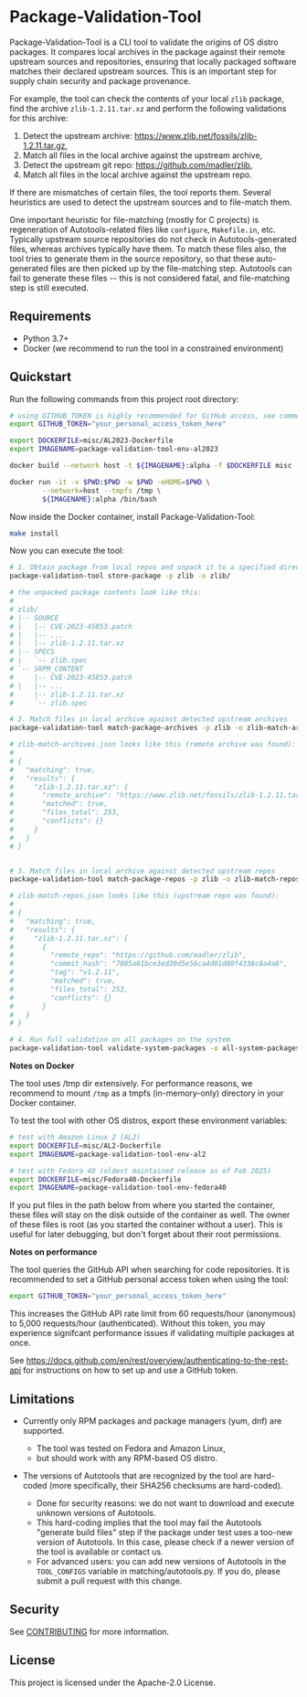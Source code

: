 # Package-Validation-Tool

Package-Validation-Tool is a CLI tool to validate the origins of OS distro
packages. It compares local archives in the package against their remote
upstream sources and repositories, ensuring that locally packaged software
matches their declared upstream sources. This is an important step for supply
chain security and package provenance.

For example, the tool can check the contents of your local `zlib` package, find
the archive `zlib-1.2.11.tar.xz` and perform the following validations for
this archive:
1. Detect the upstream archive: https://www.zlib.net/fossils/zlib-1.2.11.tar.gz,
2. Match all files in the local archive against the upstream archive,
3. Detect the upstream git repo: https://github.com/madler/zlib,
4. Match all files in the local archive against the upstream repo.

If there are mismatches of certain files, the tool reports them. Several
heuristics are used to detect the upstream sources and to file-match them.

One important heuristic for file-matching (mostly for C projects) is
regeneration of Autotools-related files like `configure`, `Makefile.in`, etc.
Typically upstream source repositories do not check in Autotools-generated
files, whereas archives typically have them. To match these files also, the tool
tries to generate them in the source repository, so that these auto-generated
files are then picked up by the file-matching step. Autotools can fail to
generate these files -- this is not considered fatal, and file-matching step is
still executed.

## Requirements

- Python 3.7+
- Docker (we recommend to run the tool in a constrained environment)

## Quickstart

Run the following commands from this project root directory:
```sh
# using GITHUB_TOKEN is highly recommended for GitHub access, see comments below
export GITHUB_TOKEN="your_personal_access_token_here"

export DOCKERFILE=misc/AL2023-Dockerfile
export IMAGENAME=package-validation-tool-env-al2023

docker build --network host -t ${IMAGENAME}:alpha -f $DOCKERFILE misc

docker run -it -v $PWD:$PWD -w $PWD -eHOME=$PWD \
        --network=host --tmpfs /tmp \
        ${IMAGENAME}:alpha /bin/bash
```


Now inside the Docker container, install Package-Validation-Tool:
```sh
make install
```

Now you can execute the tool:
```sh
# 1. Obtain package from local repos and unpack it to a specified directory
package-validation-tool store-package -p zlib -o zlib/

# the unpacked package contents look like this:
#
# zlib/
# |-- SOURCE
# |   |-- CVE-2023-45853.patch
# |   |-- ...
# |   |-- zlib-1.2.11.tar.xz
# |-- SPECS
# |   `-- zlib.spec
# `-- SRPM_CONTENT
#     |-- CVE-2023-45853.patch
# |   |-- ...
#     |-- zlib-1.2.11.tar.xz
#     `-- zlib.spec

# 2. Match files in local archive against detected upstream archives
package-validation-tool match-package-archives -p zlib -o zlib-match-archives.json

# zlib-match-archives.json looks like this (remote archive was found):
#
# {
#   "matching": true,
#   "results": {
#     "zlib-1.2.11.tar.xz": {
#       "remote_archive": "https://www.zlib.net/fossils/zlib-1.2.11.tar.gz",
#       "matched": true,
#       "files_total": 253,
#       "conflicts": {}
#     }
#   }
# }


# 3. Match files in local archive against detected upstream repos
package-validation-tool match-package-repos -p zlib -o zlib-match-repos.json

# zlib-match-repos.json looks like this (upstream repo was found):
#
# {
#   "matching": true,
#   "results": {
#     "zlib-1.2.11.tar.xz": [
#       {
#         "remote_repo": "https://github.com/madler/zlib",
#         "commit_hash": "7085a61bce3ed39d5e56ca4d01d80f4338c8a4a6",
#         "tag": "v1.2.11",
#         "matched": true,
#         "files_total": 253,
#         "conflicts": {}
#       }
#   }
# }

# 4. Run full validation on all packages on the system
package-validation-tool validate-system-packages -o all-system-packages.json
```

**Notes on Docker**

The tool uses /tmp dir extensively. For performance reasons, we recommend to
mount `/tmp` as a tmpfs (in-memory-only) directory in your Docker container.

To test the tool with other OS distros, export these environment variables:
```sh
# test with Amazon Linux 2 (AL2)
export DOCKERFILE=misc/AL2-Dockerfile
export IMAGENAME=package-validation-tool-env-al2

# test with Fedora 40 (oldest maintained release as of Feb 2025)
export DOCKERFILE=misc/Fedora40-Dockerfile
export IMAGENAME=package-validation-tool-env-fedora40
```

If you put files in the path below from where you started the container, these
files will stay on the disk outside of the container as well. The owner of
these files is root (as you started the container without a user). This is
useful for later debugging, but don't forget about their root permissions.

**Notes on performance**

The tool queries the GitHub API when searching for code repositories. It is
recommended to set a GitHub personal access token when using the tool:

```sh
export GITHUB_TOKEN="your_personal_access_token_here"
```

This increases the GitHub API rate limit from 60 requests/hour (anonymous) to
5,000 requests/hour (authenticated). Without this token, you may experience
signifcant performance issues if validating multiple packages at once.

See https://docs.github.com/en/rest/overview/authenticating-to-the-rest-api for
instructions on how to set up and use a GitHub token.

## Limitations

- Currently only RPM packages and package managers (yum, dnf) are supported.
  - The tool was tested on Fedora and Amazon Linux,
  - but should work with any RPM-based OS distro.

- The versions of Autotools that are recognized by the tool are hard-coded (more
  specifically, their SHA256 checksums are hard-coded).
  - Done for security reasons: we do not want to download and execute unknown
    versions of Autotools.
  - This hard-coding implies that the tool may fail the Autotools "generate
    build files" step if the package under test uses a too-new version of
    Autotools. In this case, please check if a newer version of the tool is
    available or contact us.
  - For advanced users: you can add new versions of Autotools in the
    `TOOL_CONFIGS` variable in matching/autotools.py. If you do, please submit a
    pull request with this change.

## Security

See [CONTRIBUTING](CONTRIBUTING.md#security-issue-notifications) for more information.

## License

This project is licensed under the Apache-2.0 License.

